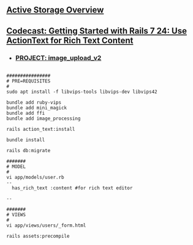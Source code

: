 
## [Active Storage Overview](https://guides.rubyonrails.org/active_storage_overview.html)

## [Codecast: Getting Started with Rails 7 24: Use ActionText for Rich Text Content](https://www.youtube.com/watch?v=o5vFR1u4qMw)
- ### [PROJECT: image_upload_v2](git@github.com:heidless-stillwater/image_upload_v2.git)
```

################
# PRE=REQUISITES
#
sudo apt install -f libvips-tools libvips-dev libvips42

bundle add ruby-vips
bundle add mini_magick
bundle add ffi
bundle add image_processing

rails action_text:install

bundle install

rails db:migrate

#######
# MODEL
#
vi app/models/user.rb
--
  has_rich_text :content #for rich text editor

--

#######
# VIEWS
#
vi app/views/users/_form.html

rails assets:precompile





```
